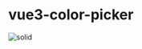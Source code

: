 # vue3-color-picker
![solid](https://github.com/cyhnkckali/vue3-color-picker/assets/93313260/1d53ddec-11eb-4fc6-90dc-fd5eafabf3c4)
